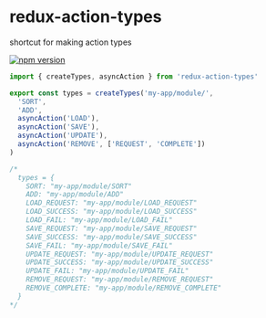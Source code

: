 # redux-action-types
shortcut for making action types

[![npm version](https://badge.fury.io/js/redux-action-types.svg)](https://badge.fury.io/js/redux-action-types)

```js
import { createTypes, asyncAction } from 'redux-action-types'

export const types = createTypes('my-app/module/',
  'SORT',
  'ADD',
  asyncAction('LOAD'),
  asyncAction('SAVE'),
  asyncAction('UPDATE'),
  asyncAction('REMOVE', ['REQUEST', 'COMPLETE'])
)

/*
  types = {
    SORT: "my-app/module/SORT"
    ADD: "my-app/module/ADD"
    LOAD_REQUEST: "my-app/module/LOAD_REQUEST"
    LOAD_SUCCESS: "my-app/module/LOAD_SUCCESS"
    LOAD_FAIL: "my-app/module/LOAD_FAIL"
    SAVE_REQUEST: "my-app/module/SAVE_REQUEST"
    SAVE_SUCCESS: "my-app/module/SAVE_SUCCESS"
    SAVE_FAIL: "my-app/module/SAVE_FAIL"
    UPDATE_REQUEST: "my-app/module/UPDATE_REQUEST"
    UPDATE_SUCCESS: "my-app/module/UPDATE_SUCCESS"
    UPDATE_FAIL: "my-app/module/UPDATE_FAIL"
    REMOVE_REQUEST: "my-app/module/REMOVE_REQUEST"
    REMOVE_COMPLETE: "my-app/module/REMOVE_COMPLETE"
  }
*/



```
